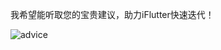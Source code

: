 我希望能听取您的宝贵建议，助力iFlutter快速迭代！

![advice](https://cdn.jsdelivr.net/gh/YangLang116/iFlutter-Document/configs/advice.png)
